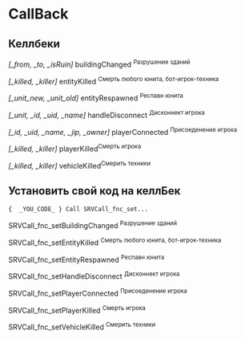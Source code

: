 # CallBack

<h2>Келлбеки</h2>
<span>
<p><i>[_from, _to, _isRuin]</i> buildingChanged <sup>Разрушение зданий</sup></p>
<p><i>[_killed, _killer]</i> entityKilled <sup>Смерть любого юнита, бот-игрок-техника</sup></p>
<p><i>[_unit_new, _unit_old]</i> entityRespawned <sup>Респавн юнита</sup></p>
<p><i>[_unit, _id, _uid, _name]</i> handleDisconnect <sup>Дисконнект игрока</sup></p>
<p><i>[_id, _uid, _name, _jip, _owner]</i> playerConnected <sup>Присоеденение игрока</sup></p>
<p><i>[_killed, _killer]</i> playerKilled<sup>Смерть игрока </sup></p>
<p><i>[_killed, _killer]</i> vehicleKilled<sup>Смерить техники </sup></p>
</span>

<h2>Установить свой код на келлБек</h2>
<code>{  _YOU_CODE_ } Call SRVCall_fnc_set...</code>

<span>
<p>SRVCall_fnc_setBuildingChanged <sup>Разрушение зданий</sup></p>
<p>SRVCall_fnc_setEntityKilled <sup>Смерть любого юнита, бот-игрок-техника</sup></p>
<p>SRVCall_fnc_setEntityRespawned <sup>Респавн юнита</sup></p>
<p>SRVCall_fnc_setHandleDisconnect <sup>Дисконнект игрока</sup></p>
<p>SRVCall_fnc_setPlayerConnected <sup>Присоеденение игрока</sup></p>
<p>SRVCall_fnc_setPlayerKilled <sup>Смерть игрока</sup></p>
<p>SRVCall_fnc_setVehicleKilled <sup>Смерить техники</sup></p>
</span>
